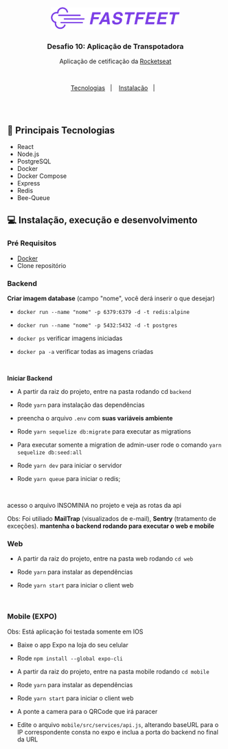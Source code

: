 <h1 align="center">
  <img alt="Fastfeet" title="Fastfeet" src="https://github.com/Rocketseat/bootcamp-gostack-desafio-09/blob/master/.github/logo.png" width="300px" />
</h1>

<h3 align="center">
 Desafio 10: Aplicação de Transpotadora 
</h3>

<p align="center"> Aplicação de cetificação da <a href="https://rocketseat.com.br/">Rocketseat</a></p> 
<br/>

<p align="center">
  <a href="#-principais-tecnologias">Tecnologias</a>&nbsp;&nbsp;&nbsp;|&nbsp;&nbsp;&nbsp;
  <a href="#-instalação-execução-e-desenvolvimento">Instalação</a>&nbsp;&nbsp;&nbsp;|&nbsp;&nbsp;&nbsp;
</p>
<br/>
<br/>

## 🚀 Principais Tecnologias
- React
- Node.js
- PostgreSQL
- Docker
- Docker Compose
- Express
- Redis
- Bee-Queue

## 💻 Instalação, execução e desenvolvimento

### Pré Requisitos
- <a href='https://www.docker.com/'>Docker</a>
- Clone repositório

### Backend  
 <strong>Criar imagem database</strong> (campo "nome", você derá inserir o que desejar)
 - `docker run --name "nome" -p 6379:6379 -d -t redis:alpine` 
 
 - `docker run --name "nome" -p 5432:5432 -d -t postgres` 
 
 - `docker ps` verificar imagens iniciadas
 
 - `docker pa -a` verificar todas as imagens criadas 
 
 <br/>
 
 <strong>Iniciar Backend</strong>
 <br/>

- A partir da raiz do projeto, entre na pasta rodando cd `backend`

- Rode `yarn` para instalação das dependências

- preencha o arquivo `.env` com <strong>suas variáveis ambiente</strong>

- Rode `yarn sequelize db:migrate` para executar as migrations

- Para executar somente a migration de admin-user rode o comando `yarn sequelize db:seed:all`

- Rode `yarn dev` para iniciar o servidor

- Rode `yarn queue` para iniciar o redis;
<br/>

acesso o arquivo INSOMINIA no projeto e veja as rotas da api

Obs: Foi utiliado <strong>MailTrap</strong> (visualizados de e-mail), <strong>Sentry</strong> (tratamento de exceções).
<strong>mantenha o backend rodando para executar o web e mobile</strong>
<br/>


### Web

- A partir da raiz do projeto, entre na pasta web rodando `cd web`

- Rode `yarn` para instalar as dependências

- Rode `yarn start` para iniciar o client web
<br/>

### Mobile (EXPO)

  Obs: Está aplicação foi testada somente em IOS
  
- Baixe o app Expo na loja do seu celular

- Rode `npm install --global expo-cli`

- A partir da raiz do projeto, entre na pasta mobile rodando `cd mobile`

- Rode `yarn` para instalar as dependências

- Rode `yarn start` para iniciar o client web

- A ponte a camera para o QRCode que irá paracer

- Edite o arquivo `mobile/src/services/api.js`, alterando baseURL para o IP correspondente consta no expo e inclua a porta do backend no final da URL
<b/>




